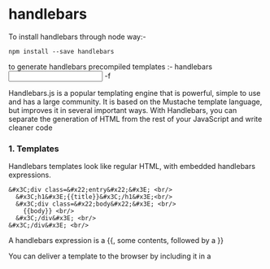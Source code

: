 # handlebars

To install handlebars through node way:-

```
npm install --save handlebars
```

to generate handlebars precompiled templates :-
handlebars <input file name> -f <output file name>
    
Handlebars.js is a popular templating engine that is powerful, simple to use and has a large community. It is based on the Mustache template language, but improves it in several important ways. With Handlebars, you can separate the generation of HTML from the rest of your JavaScript and write cleaner code


### 1. Templates
Handlebars templates look like regular HTML, with embedded handlebars expressions.

```
&#x3C;div class=&#x22;entry&#x22;&#x3E; <br/>
  &#x3C;h1&#x3E;{{title}}&#x3C;/h1&#x3E;<br/>
  &#x3C;div class=&#x22;body&#x22;&#x3E; <br/>
    {{body}} <br/>
  &#x3C;/div&#x3E; <br/>
&#x3C;/div&#x3E; <br/>
```

A handlebars expression is a {{, some contents, followed by a }}

You can deliver a template to the browser by including it in a <script> tag.

```
&#x3C;script id=&#x22;entry-template&#x22; type=&#x22;text/x-handlebars-template&#x22;&#x3E; <br/>
  &#x3C;div class=&#x22;entry&#x22;&#x3E; <br/>
    &#x3C;h1&#x3E;{{title}}&#x3C;/h1&#x3E; <br/>
    &#x3C;div class=&#x22;body&#x22;&#x3E; <br/>
      {{body}} <br/>
    &#x3C;/div&#x3E; <br/>
  &#x3C;/div&#x3E; <br/>
&#x3C;/script&#x3E; <br/>
```

Compile a template in JavaScript by using Handlebars.compile
```
    var source   = document.getElementById("entry-template").innerHTML;
    var template = Handlebars.compile(source);
```
### 2. Precompilation
Using the Handlebars precompiler, you can precompile your Handlebars templates to save time on the client and reduce the required runtime size of the handlebars library.
By doing so you don't need to do Handelbars.compile(template), and it will save time on client side.

```
&#x3C;script type=&#x22;text/javascript&#x22; src=&#x22;precomp.js&#x22;&#x3E;&#x3C;/script&#x3E; <br/>
```

```
var renderer = Handlebars.templates["precomp"];
```

Here precomp is the file name which we will get after compilation.
